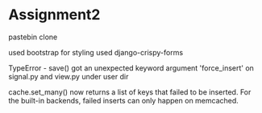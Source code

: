 # Assignment2
pastebin clone

used bootstrap for styling
used django-crispy-forms

TypeError - save() got an unexpected keyword argument 'force_insert'
  on signal.py and view.py under user dir

cache.set_many() now returns a list of keys that failed to be inserted. For the built-in backends, failed inserts can only happen on memcached.

